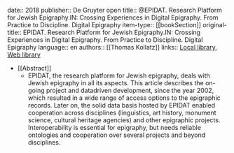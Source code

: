 date:: 2018
publisher:: De Gruyter open
title:: @EPIDAT. Research Platform for Jewish Epigraphy.IN: Crossing Experiences in Digital Epigraphy. From Practice to Discipline. Digital Epigraphy
item-type:: [[bookSection]]
original-title:: EPIDAT. Research Platform for Jewish Epigraphy.IN: Crossing Experiences in Digital Epigraphy. From Practice to Discipline. Digital Epigraphy
language:: en
authors:: [[Thomas Kollatz]]
links:: [Local library](zotero://select/groups/2386895/items/Q88V5Z7S), [Web library](https://www.zotero.org/groups/2386895/items/Q88V5Z7S)

- [[Abstract]]
	- EPIDAT, the research platform for Jewish epigraphy, deals with Jewish epigraphy in all its aspects. This article describes the on-going project and datadriven development, since the year 2002, which resulted in a wide range of access options to the epigraphic records. Later on, the solid data basis hosted by EPIDAT enabled cooperation across disciplines (linguistics, art history, monument science, cultural heritage agencies) and other epigraphic projects. Interoperability is essential for epigraphy, but needs reliable ontologies and cooperation over several projects and beyond disciplines.